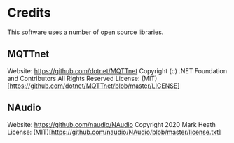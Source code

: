 # Credits

This software uses a number of open source libraries.

## MQTTnet

Website: https://github.com/dotnet/MQTTnet
Copyright (c) .NET Foundation and Contributors All Rights Reserved
License: (MIT)[https://github.com/dotnet/MQTTnet/blob/master/LICENSE]

## NAudio

Website: https://github.com/naudio/NAudio
Copyright 2020 Mark Heath
License: (MIT)[https://github.com/naudio/NAudio/blob/master/license.txt]
